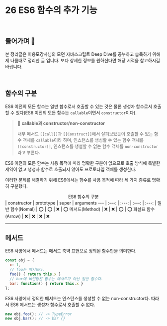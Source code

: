 # **26 ES6 함수의 추가 기능**

<br>

## **들어가며 🎈**

본 정리글은 이웅모강사님의 모던 자바스크립트 Deep Dive를 공부하고 습득하기 위해 제 나름대로 정리한 글 입니다. 보다 상세한 정보를 원하신다면 해당 서적을 참고하시길 바랍니다.

<br>

## **함수의 구분**

ES6 이전의 모든 함수는 일반 함수로서 호출할 수 있는 것은 물론 생성자 함수로서 호출할 수 있다(ES6 이전의 모든 함수는 `callable`이면서 `constructor`이다).

> 📄 **callable과 constructor/non-constructor**
>
> 내부 메서드 `[[call]]`과 `[[Construct]]`에서 살펴보았듯이 호출할 수 있는 함수 객체를 `callable`이라 하며, 인스턴스를 생성할 수 있는 함수 객체를 `[[constructor]]`, 인스턴스를 생설할 수 없는 함수 객체를 `non-constructor`라고 부른다.

ES6 이전의 모든 함수는 사용 목적에 따라 명확한 구분이 없으므로 호출 방식에 특별한 제약이 없고 생성자 함수로 호출되지 않아도 프로토타입 객체를 생성한다.

이러한 문제를 해결하기 위해 ES6에서는 함수를 사용 목적에 따라 세 가지 종류로 명확히 구분했다.

<center>ES6 함수의 구분</center> | constructor | prototype | super | arguments
--- | :---: | :---: | :---: | :---: |
일반 함수(Nomal) | ⭕ | ⭕ | ❌ | ⭕
메서드(Method) | ❌ | ❌ | ⭕ | ⭕
화살표 함수(Arrow) | ❌ | ❌ | ❌ | ❌

<br>

---

## **메서드**

ES6 사양에서 메서드는 메서드 축약 표현으로 정의된 함수만을 의미한다.

```javascript
const obj = {
  x: 1,
  // foo는 메서드다.
  foo() { return this.x }
  // bar에 바인딩된 함수는 메서드가 아닌 일반 함수다.
  bar: function() { return this.x }
};
```
ES6 사양에서 정의한 메서드는 인스턴스를 생성할 수 없는 non-constructor다. 따라서 ES6 메서드는 생성자 함수로서 호출할 수 없다.

```javascript
new obj.foo(); // -> TypeError
new obj.bar(); // -> bar {}
```